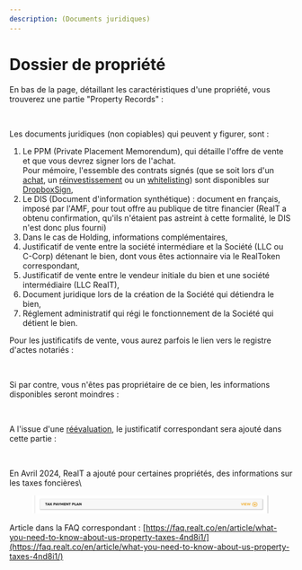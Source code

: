 ```yaml
---
description: (Documents juridiques)
---
```


# Dossier de propriété

En bas de la page, détaillant les caractéristiques d'une propriété, vous trouverez une partie "Property Records" :&#x20;

<figure><img src="../../.gitbook/assets/image (242).png" alt="" width="445"><figcaption></figcaption></figure>

Les documents juridiques (non copiables) qui peuvent y figurer, sont :&#x20;

1. Le PPM (Private Placement Memorendum), qui détaille l'offre de vente et que vous devrez signer lors de l'achat.\
   Pour mémoire, l'essemble des contrats signés (que se soit lors d'un [achat](../acheter-des-realtokens/signature-du-contrat-realt.md), un [réinvestissement](../maison-de-reinvestissement.md) ou un [whitelisting](../procedure-de-whitelisting.md)) sont disponibles sur [DropboxSign](https://app.hellosign.com/),
2. Le DIS (Document d'information synthétique) : document en français, imposé par l'AMF, pour tout offre au publique de titre financier (RealT a obtenu confirmation, qu'ils n'étaient pas astreint à cette formalité, le DIS n'est donc plus fourni)
3. Dans le cas de Holding, informations complémentaires,
4. Justificatif de vente entre la société intermédiare et la Société (LLC ou C-Corp) détenant le bien, dont vous êtes actionnaire via le RealToken correspondant,
5. Justificatif de vente entre le vendeur initiale du bien et une société intermédiaire (LLC RealT),
6. Document juridique lors de la création de la Société qui détiendra le bien,
7. Réglement administratif qui régi le fonctionnement de la Société qui détient le bien.

Pour les justificatifs de vente, vous aurez parfois le lien vers le registre d'actes notariés :

<figure><img src="../../.gitbook/assets/image (243).png" alt="" width="563"><figcaption></figcaption></figure>

Si par contre, vous n'êtes pas propriétaire de ce bien, les informations disponibles seront moindres :&#x20;

<figure><img src="../../.gitbook/assets/image (244).png" alt="" width="563"><figcaption></figcaption></figure>

A l'issue d'une [réévaluation](../reevaluation.md), le justificatif correspondant sera ajouté dans cette partie :&#x20;

<figure><img src="../../.gitbook/assets/image (246).png" alt="" width="563"><figcaption></figcaption></figure>

En Avril 2024, RealT a ajouté pour certaines propriétés, des informations sur les taxes foncières\


<figure><img src="../../.gitbook/assets/image.png" alt="" width="563"><figcaption></figcaption></figure>

Article dans la FAQ correspondant : [https://faq.realt.co/en/article/what-you-need-to-know-about-us-property-taxes-4nd8i1/](https://faq.realt.co/en/article/what-you-need-to-know-about-us-property-taxes-4nd8i1/)

